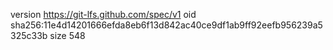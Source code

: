 version https://git-lfs.github.com/spec/v1
oid sha256:11e4d14201666efda8eb6f13d842ac40ce9df1ab9ff92eefb956239a5325c33b
size 548
